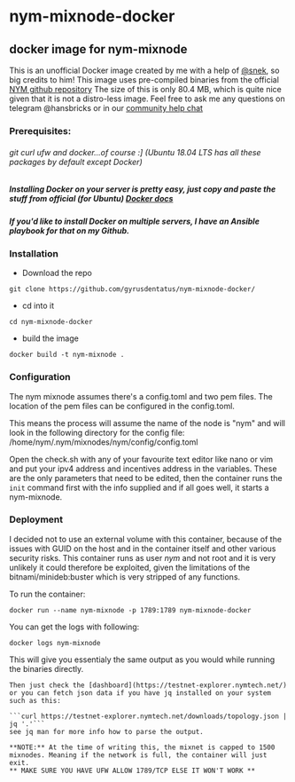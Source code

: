 # nym-mixnode-docker
## docker image for nym-mixnode

This is an unofficial Docker image created by me with a help of [@snek](https://github.com/snek), so big credits to him! 
This image uses pre-compiled binaries from the official [NYM github repository](https://github.com/nymtech/nym/releases)
The size of this is only 80.4 MB, which is quite nice given that it is not a distro-less image.
Feel free to ask me any questions on telegram @hansbricks or in our [community help chat](https://t.me/nymchan_help_chat) 

### Prerequisites:
###### git curl ufw and docker...of course :] (Ubuntu 18.04 LTS has all these packages by default except Docker)
##### Installing Docker on your server is pretty easy, just copy and paste the stuff from official (for Ubuntu) [Docker docs](https://docs.docker.com/engine/install/ubuntu/)
##### If you'd like to install Docker on multiple servers, I have an Ansible playbook for that on my Github. 

### Installation 

- Download the repo
``` 
git clone https://github.com/gyrusdentatus/nym-mixnode-docker/
```
- cd into it
```
cd nym-mixnode-docker
```
- build the image
```
docker build -t nym-mixnode .
```

### Configuration

The nym mixnode assumes there's a config.toml and two pem files. The location of the pem files can be configured in the config.toml. 

This means the process will assume the name of the node is "nym" and will look in the following directory for the config file: /home/nym/.nym/mixnodes/nym/config/config.toml

Open the check.sh with any of your favourite text editor like nano or vim and put your ipv4 address and incentives address in the variables. 
These are the only parameters that need to be edited, then the container runs the `init` command first with the info supplied and if all goes well, it starts a nym-mixnode. 

### Deployment

I decided not to use an external volume with this container, because of the issues with GUID on the host and in the container itself and other various security risks. This container runs as user *nym* and not root and it is very unlikely it could therefore be exploited, given the limitations of the bitnami/minideb:buster which is very stripped of any functions. 

To run the container:

```
docker run --name nym-mixnode -p 1789:1789 nym-mixnode-docker

```

You can get the logs with following:

```
docker logs nym-mixnode

```

This will give you essentialy the same output as you would while running the binaries directly. 

``` 
Then just check the [dashboard](https://testnet-explorer.nymtech.net/) or you can fetch json data if you have jq installed on your system such as this:

```curl https://testnet-explorer.nymtech.net/downloads/topology.json | jq '.'``` 
see jq man for more info how to parse the output. 

**NOTE:** At the time of writing this, the mixnet is capped to 1500 mixnodes. Meaning if the network is full, the container will just exit. 
** MAKE SURE YOU HAVE UFW ALLOW 1789/TCP ELSE IT WON'T WORK ** 
